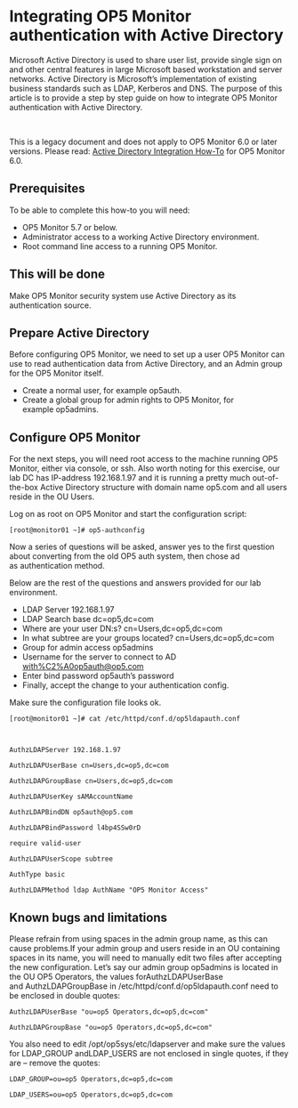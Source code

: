 # Integrating OP5 Monitor authentication with Active Directory

Microsoft Active Directory is used to share user list, provide single sign on and other central features in large Microsoft based workstation and server networks. Active Directory is Microsoft’s implementation of existing business standards such as LDAP, Kerberos and DNS. The purpose of this article is to provide a step by step guide on how to integrate OP5 Monitor authentication with Active Directory.

 

This is a legacy document and does not apply to OP5 Monitor 6.0 or later versions. Please read: [Active Directory Integration How-To](Active_Directory_Integration_How-To) for OP5 Monitor 6.0.

## Prerequisites

To be able to complete this how-to you will need:

-   OP5 Monitor 5.7 or below.
-   Administrator access to a working Active Directory environment.
-   Root command line access to a running OP5 Monitor.

## This will be done

Make OP5 Monitor security system use Active Directory as its authentication source.

## Prepare Active Directory

Before configuring OP5 Monitor, we need to set up a user OP5 Monitor can use to read authentication data from Active Directory, and an Admin group for the OP5 Monitor itself.

-   Create a normal user, for example op5auth.
-   Create a global group for admin rights to OP5 Monitor, for example op5admins.

## Configure OP5 Monitor

For the next steps, you will need root access to the machine running OP5 Monitor, either via console, or ssh. Also worth noting for this exercise, our lab DC has IP-address 192.168.1.97 and it is running a pretty much out-of-the-box Active Directory structure with domain name op5.com and all users reside in the OU Users.

Log on as root on OP5 Monitor and start the configuration script:

`[root@monitor01 ~]# op5-authconfig`

Now a series of questions will be asked, answer yes to the first question about converting from the old OP5 auth system, then chose ad as authentication method.

Below are the rest of the questions and answers provided for our lab environment.

-   LDAP Server 192.168.1.97
-   LDAP Search base dc=op5,dc=com
-   Where are your user DN:s? cn=Users,dc=op5,dc=com
-   In what subtree are your groups located? cn=Users,dc=op5,dc=com
-   Group for admin access op5admins
-   Username for the server to connect to AD <with%C2%A0op5auth@op5.com>
-   Enter bind password op5auth’s password
-   Finally, accept the change to your authentication config.

Make sure the configuration file looks ok.

    [root@monitor01 ~]# cat /etc/httpd/conf.d/op5ldapauth.conf

      

    AuthzLDAPServer 192.168.1.97

    AuthzLDAPUserBase cn=Users,dc=op5,dc=com

    AuthzLDAPGroupBase cn=Users,dc=op5,dc=com

    AuthzLDAPUserKey sAMAccountName  

    AuthzLDAPBindDN op5auth@op5.com  

    AuthzLDAPBindPassword l4bp4SSw0rD

    require valid-user

    AuthzLDAPUserScope subtree

    AuthType basic

    AuthzLDAPMethod ldap AuthName "OP5 Monitor Access"

## Known bugs and limitations

Please refrain from using spaces in the admin group name, as this can cause problems.If your admin group and users reside in an OU containing spaces in its name, you will need to manually edit two files after accepting the new configuration. Let’s say our admin group op5admins is located in the OU OP5 Operators, the values forAuthzLDAPUserBase and AuthzLDAPGroupBase in /etc/httpd/conf.d/op5ldapauth.conf need to be enclosed in double quotes:

    AuthzLDAPUserBase "ou=op5 Operators,dc=op5,dc=com"

    AuthzLDAPGroupBase "ou=op5 Operators,dc=op5,dc=com"

You also need to edit /opt/op5sys/etc/ldapserver and make sure the values for LDAP\_GROUP andLDAP\_USERS are not enclosed in single quotes, if they are – remove the quotes:

    LDAP_GROUP=ou=op5 Operators,dc=op5,dc=com

    LDAP_USERS=ou=op5 Operators,dc=op5,dc=com

 

 

